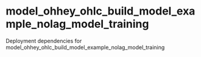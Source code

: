 # model_ohhey_ohlc_build_model_example_nolag_model_training
Deployment dependencies for model_ohhey_ohlc_build_model_example_nolag_model_training
